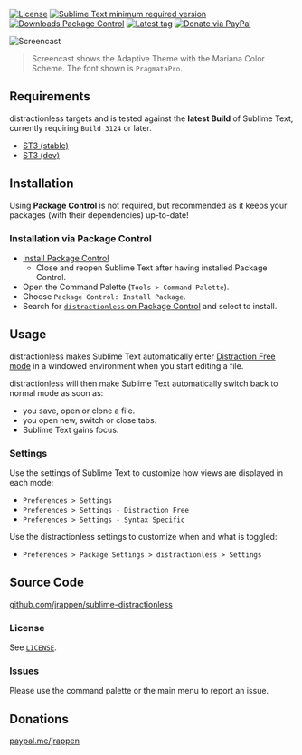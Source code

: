 <div id="readme"></div>

[![License](https://img.shields.io/github/license/jrappen/sublime-distractionless.svg?style=flat-square)](https://github.com/jrappen/sublime-distractionless/blob/master/LICENSE)
[![Sublime Text minimum required version](https://img.shields.io/badge/Sublime%20Text-Build%203124+-orange.svg?style=flat-square)](https://www.sublimetext.com)
[![Downloads Package Control](https://img.shields.io/packagecontrol/dt/distractionless.svg?style=flat-square)](https://packagecontrol.io/packages/distractionless)
[![Latest tag](https://img.shields.io/github/tag/jrappen/sublime-distractionless.svg?style=flat-square)](https://github.com/jrappen/sublime-distractionless/tags)
[![Donate via PayPal](https://img.shields.io/badge/paypal.me-jrappen-009cde.svg?style=flat-square)](https://www.paypal.me/jrappen)

![Screencast](https://raw.githubusercontent.com/jrappen/sublime-distractionless/master/docs/_images/screencast.gif)

> Screencast shows the Adaptive Theme with the Mariana Color Scheme. The font shown is `PragmataPro`.

## Requirements

distractionless targets and is tested against the **latest Build** of Sublime Text, currently requiring `Build 3124` or later.

* [ST3 (stable)](https://www.sublimetext.com/3)
* [ST3 (dev)](https://www.sublimetext.com/3dev)

## Installation

Using **Package Control** is not required, but recommended as it keeps your packages (with their dependencies) up-to-date!

### Installation via Package Control

* [Install Package Control](https://packagecontrol.io/installation#st3)
  * Close and reopen Sublime Text after having installed Package Control.
* Open the Command Palette (`Tools > Command Palette`).
* Choose `Package Control: Install Package`.
* Search for [`distractionless` on Package Control](https://packagecontrol.io/packages/distractionless) and select to install.

## Usage

distractionless makes Sublime Text automatically enter [Distraction Free mode](https://www.sublimetext.com/docs/3/distraction_free.html) in a windowed environment when you start editing a file.

distractionless will then make Sublime Text automatically switch back to normal mode as soon as:

* you save, open or clone a file.
* you open new, switch or close tabs.
* Sublime Text gains focus.

### Settings

Use the settings of Sublime Text to customize how views are displayed in each mode:

* `Preferences > Settings`
* `Preferences > Settings - Distraction Free`
* `Preferences > Settings - Syntax Specific`

Use the distractionless settings to customize when and what is toggled:

* `Preferences > Package Settings > distractionless > Settings`

## Source Code

[github.com/jrappen/sublime-distractionless](https://www.github.com/jrappen/sublime-distractionless)

### License

See [`LICENSE`](https://github.com/jrappen/sublime-distractionless/blob/master/LICENSE).

### Issues

Please use the command palette or the main menu to report an issue.

## Donations

[paypal.me/jrappen](https://www.paypal.me/jrappen)

